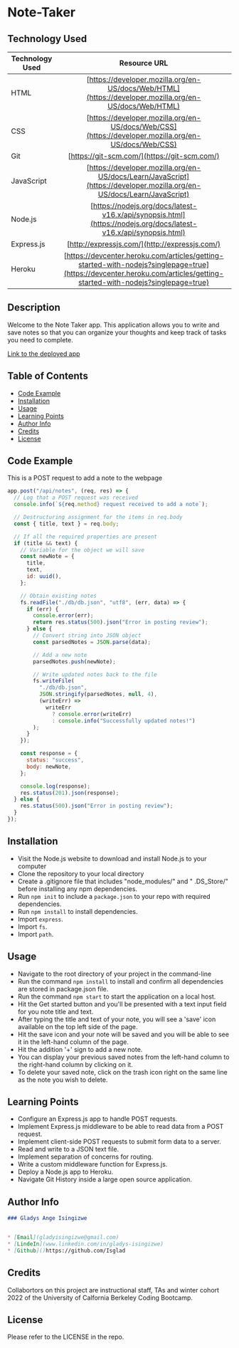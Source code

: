# Note-Taker

## Technology Used

| Technology Used         | Resource URL           | 
| ------------- |:-------------:| 
| HTML    | [https://developer.mozilla.org/en-US/docs/Web/HTML](https://developer.mozilla.org/en-US/docs/Web/HTML) | 
| CSS     | [https://developer.mozilla.org/en-US/docs/Web/CSS](https://developer.mozilla.org/en-US/docs/Web/CSS)      |    
| Git | [https://git-scm.com/](https://git-scm.com/)     |   
| JavaScript   | [https://developer.mozilla.org/en-US/docs/Learn/JavaScript](https://developer.mozilla.org/en-US/docs/Learn/JavaScript)      |
| Node.js  | [https://nodejs.org/docs/latest-v16.x/api/synopsis.html](https://nodejs.org/docs/latest-v16.x/api/synopsis.html)  |
| Express.js   | [http://expressjs.com/](http://expressjs.com/)  |
| Heroku    |   [https://devcenter.heroku.com/articles/getting-started-with-nodejs?singlepage=true](https://devcenter.heroku.com/articles/getting-started-with-nodejs?singlepage=true)   |


## Description

Welcome to the Note Taker app. This application allows you to write and save notes so that you can organize your thoughts and keep track of tasks you need to complete.

[Link to the deployed app](https://still-reaches-35459.herokuapp.com/)

## Table of Contents

- [Code Example](#code-example)
- [Installation](#installation)
- [Usage](#usage)
- [Learning Points](#learning-points)
- [Author Info](#author-info)
- [Credits](#credits)
- [License](#license)

## Code Example

This is a POST request to add a note to the webpage
```js
app.post("/api/notes", (req, res) => {
  // Log that a POST request was received
  console.info(`${req.method} request received to add a note`);

  // Destructuring assignment for the items in req.body
  const { title, text } = req.body;

  // If all the required properties are present
  if (title && text) {
    // Variable for the object we will save
    const newNote = {
      title,
      text,
      id: uuid(),
    };

    // Obtain existing notes
    fs.readFile("./db/db.json", "utf8", (err, data) => {
      if (err) {
        console.error(err);
        return res.status(500).json("Error in posting review");
      } else {
        // Convert string into JSON object
        const parsedNotes = JSON.parse(data);

        // Add a new note
        parsedNotes.push(newNote);

        // Write updated notes back to the file
        fs.writeFile(
          "./db/db.json",
          JSON.stringify(parsedNotes, null, 4),
          (writeErr) =>
            writeErr
              ? console.error(writeErr)
              : console.info("Successfully updated notes!")
        );
      }
    });

    const response = {
      status: "success",
      body: newNote,
    };

    console.log(response);
    res.status(201).json(response);
  } else {
    res.status(500).json("Error in posting review");
  }
});
```
## Installation

- Visit the Node.js website to download and install Node.js to your computer
- Clone the repository to your local directory
- Create a .gitignore file that includes "node_modules/"  and  " .DS_Store/" before installing any npm dependencies.
- Run `npm init` to include a `package.json` to your repo with required dependencies.
- Run `npm install` to install dependencies.
- Import `express`.
- Import `fs`.
- Import `path`. 

## Usage

- Navigate to the root directory of your project in the command-line
- Run the command `npm install` to install and confirm all dependencies are stored in package.json file.
- Run the command `npm start` to start the application on a local host.
- Hit the Get started button and you'll be presented with a text input field for you note title and text.
- After typing the title and text of your note, you will see a 'save' icon available on the top left side of the page.
- Hit the save icon and your note will be saved and you will be able to see it in the left-hand column of the page.
- Hit the addition '+' sign to add a new note.
- You can display your previous saved notes from the left-hand column to the right-hand column by clicking on it.
- To delete your saved note, click on the trash icon right on the same line as the note you wish to delete.

## Learning Points

- Configure an Express.js app to handle POST requests.
- Implement Express.js middleware to be able to read data from a POST request.
- Implement client-side POST requests to submit form data to a server.
- Read and write to a JSON text file.
- Implement separation of concerns for routing.
- Write a custom middleware function for Express.js.
- Deploy a Node.js app to Heroku.
- Navigate Git History inside a large open source application.

## Author Info 

```md
### Gladys Ange Isingizwe 


* [Email](gladyisingizwe@gmail.com)
* [LindeIn](www.linkedin.com/in/gladys-isingizwe)
* [Github]()https://github.com/Isglad
```

## Credits

Collabortors on this project are instructional staff, TAs and winter cohort 2022 of the University of Calfornia Berkeley Coding Bootcamp.

## License

Please refer to the LICENSE in the repo.